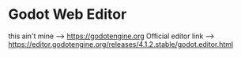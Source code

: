 # Godot Web Editor
this ain't mine --> https://godotengine.org
Official editor link --> https://editor.godotengine.org/releases/4.1.2.stable/godot.editor.html
